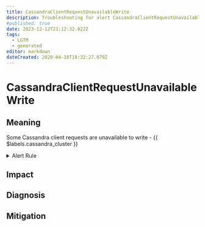 ```yaml
---
title: CassandraClientRequestUnavailableWrite
description: Troubleshooting for alert CassandraClientRequestUnavailableWrite
#published: true
date: 2023-12-12T21:12:32.022Z
tags: 
  - LGTM
  - generated
editor: markdown
dateCreated: 2020-04-10T18:32:27.079Z
---
```


# CassandraClientRequestUnavailableWrite

## Meaning
[//]: # "Short paragraph that explains what the alert means"
Some Cassandra client requests are unavailable to write - {{ $labels.cassandra_cluster }}

<details>
  <summary>Alert Rule</summary>

{{% rule "cassandra/instaclustr-cassandra-exporter.yml" "CassandraClientRequestUnavailableWrite" %}}

{{% comment %}}

```yaml
alert: CassandraClientRequestUnavailableWrite
expr: changes(cassandra_client_request_unavailable_exceptions_total{operation="write"}[1m]) > 0
for: 2m
labels:
    severity: critical
annotations:
    summary: Cassandra client request unavailable write (instance {{ $labels.instance }})
    description: |-
        Some Cassandra client requests are unavailable to write - {{ $labels.cassandra_cluster }}
          VALUE = {{ $value }}
          LABELS = {{ $labels }}
    runbook: https://github.com/srerun/prometheus-alerts/blob/main/content/runbooks/instaclustr-cassandra-exporter/CassandraClientRequestUnavailableWrite.md

```

{{% /comment %}}

</details>


## Impact
[//]: # "What could / will happen if the alert is not addressed"



## Diagnosis
[//]: # "Steps to take to identify the cause of the problem"



## Mitigation
[//]: # "The steps necessary to resolve the alert"
